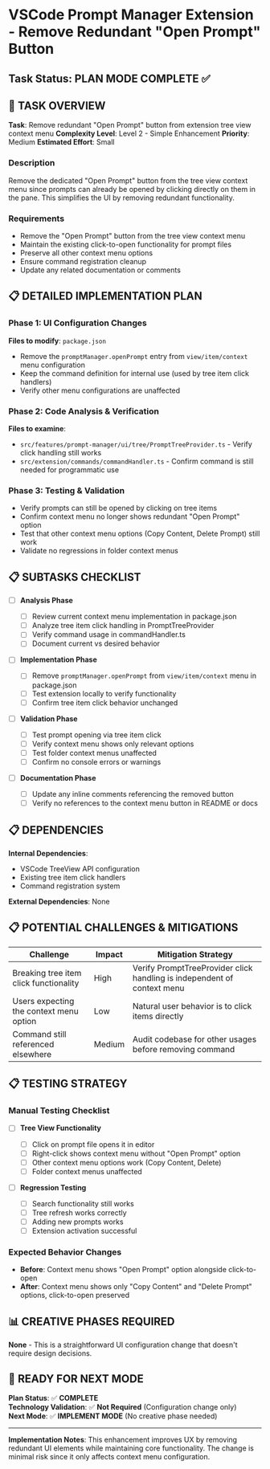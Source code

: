 # VSCode Prompt Manager Extension - Remove Redundant "Open Prompt" Button

## Task Status: PLAN MODE COMPLETE ✅

## 🎯 TASK OVERVIEW

**Task**: Remove redundant "Open Prompt" button from extension tree view context menu
**Complexity Level**: Level 2 - Simple Enhancement
**Priority**: Medium
**Estimated Effort**: Small

### Description

Remove the dedicated "Open Prompt" button from the tree view context menu since prompts can already be opened by clicking directly on them in the pane. This simplifies the UI by removing redundant functionality.

### Requirements

- Remove the "Open Prompt" button from the tree view context menu
- Maintain the existing click-to-open functionality for prompt files
- Preserve all other context menu options
- Ensure command registration cleanup
- Update any related documentation or comments

## 📋 DETAILED IMPLEMENTATION PLAN

### Phase 1: UI Configuration Changes

**Files to modify**: `package.json`

- Remove the `promptManager.openPrompt` entry from `view/item/context` menu configuration
- Keep the command definition for internal use (used by tree item click handlers)
- Verify other menu configurations are unaffected

### Phase 2: Code Analysis & Verification

**Files to examine**:

- `src/features/prompt-manager/ui/tree/PromptTreeProvider.ts` - Verify click handling still works
- `src/extension/commands/commandHandler.ts` - Confirm command is still needed for programmatic use

### Phase 3: Testing & Validation

- Verify prompts can still be opened by clicking on tree items
- Confirm context menu no longer shows redundant "Open Prompt" option
- Test that other context menu options (Copy Content, Delete Prompt) still work
- Validate no regressions in folder context menus

## 📋 SUBTASKS CHECKLIST

- [ ] **Analysis Phase**

  - [ ] Review current context menu implementation in package.json
  - [ ] Analyze tree item click handling in PromptTreeProvider
  - [ ] Verify command usage in commandHandler.ts
  - [ ] Document current vs desired behavior

- [ ] **Implementation Phase**

  - [ ] Remove `promptManager.openPrompt` from `view/item/context` menu in package.json
  - [ ] Test extension locally to verify functionality
  - [ ] Confirm tree item click behavior unchanged

- [ ] **Validation Phase**

  - [ ] Test prompt opening via tree item click
  - [ ] Verify context menu shows only relevant options
  - [ ] Test folder context menus unaffected
  - [ ] Confirm no console errors or warnings

- [ ] **Documentation Phase**
  - [ ] Update any inline comments referencing the removed button
  - [ ] Verify no references to the context menu button in README or docs

## 📋 DEPENDENCIES

**Internal Dependencies**:

- VSCode TreeView API configuration
- Existing tree item click handlers
- Command registration system

**External Dependencies**: None

## 📋 POTENTIAL CHALLENGES & MITIGATIONS

| Challenge                               | Impact | Mitigation Strategy                                                     |
| --------------------------------------- | ------ | ----------------------------------------------------------------------- |
| Breaking tree item click functionality  | High   | Verify PromptTreeProvider click handling is independent of context menu |
| Users expecting the context menu option | Low    | Natural user behavior is to click items directly                        |
| Command still referenced elsewhere      | Medium | Audit codebase for other usages before removing command                 |

## 📋 TESTING STRATEGY

### Manual Testing Checklist

- [ ] **Tree View Functionality**

  - [ ] Click on prompt file opens it in editor
  - [ ] Right-click shows context menu without "Open Prompt" option
  - [ ] Other context menu options work (Copy Content, Delete)
  - [ ] Folder context menus unaffected

- [ ] **Regression Testing**
  - [ ] Search functionality still works
  - [ ] Tree refresh works correctly
  - [ ] Adding new prompts works
  - [ ] Extension activation successful

### Expected Behavior Changes

- **Before**: Context menu shows "Open Prompt" option alongside click-to-open
- **After**: Context menu shows only "Copy Content" and "Delete Prompt" options, click-to-open preserved

## 📊 CREATIVE PHASES REQUIRED

**None** - This is a straightforward UI configuration change that doesn't require design decisions.

## 🚀 READY FOR NEXT MODE

**Plan Status**: ✅ **COMPLETE**  
**Technology Validation**: ✅ **Not Required** (Configuration change only)  
**Next Mode**: ✅ **IMPLEMENT MODE** (No creative phase needed)

---

**Implementation Notes**: This enhancement improves UX by removing redundant UI elements while maintaining core functionality. The change is minimal risk since it only affects context menu configuration.
